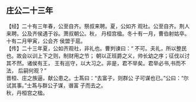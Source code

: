## 庄公二十三年

【经】二十有三年春，公至自齐。祭叔来聘。夏，公如齐
观社。公至自齐。荆人来聘。公及齐侯遇于谷。萧叔朝公。秋，
丹桓宫楹。冬十有一月，曹伯射姑卒。十有二月甲寅，公会齐
侯盟于扈。  
【传】二十三年夏，公如齐观社，非礼也。曹刿谏曰：“
不可。夫礼，所以整民也。故会以训上下之则，制财用之节；
朝以正班爵之义，帅长幼之序；征伐以讨其不然。诸侯有王，
王有巡守，以大习之。非是，君不举矣。君举必书,书而不法，
后嗣何观？”  
晋桓、庄之族逼，献公患之。士蒍曰：“去富子，则群公
子可谋也已。”公曰：“尔试其事。”士蒍与群公子谋，谮富
子而去之。  
秋，丹桓宫之楹。  

